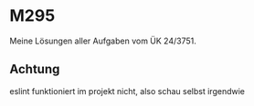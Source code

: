 # M295

Meine Lösungen aller Aufgaben vom ÜK 24/3751.

## Achtung

eslint funktioniert im projekt nicht, also schau selbst irgendwie 
